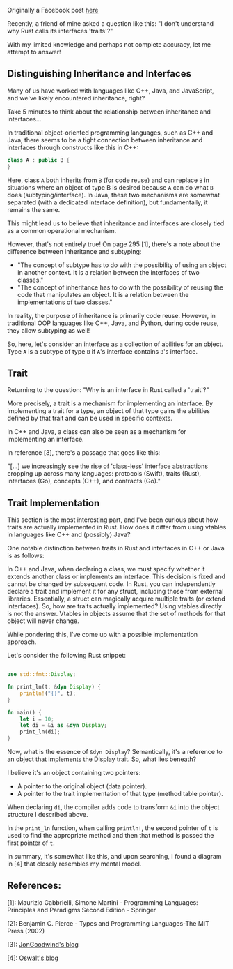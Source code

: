 <section>

Originally a Facebook post [here](https://www.facebook.com/photo/?fbid=1419295315340360&set=a.1076876269582268&notif_id=1707374922510581&notif_t=feedback_reaction_generic&ref=notif)

Recently, a friend of mine asked a question like this: "I don't understand why Rust calls its interfaces 'traits'?"

With my limited knowledge and perhaps not complete accuracy, let me attempt to answer!

</section>
<section>

## Distinguishing Inheritance and Interfaces

Many of us have worked with languages like C++, Java, and JavaScript, and we've likely encountered inheritance, right?

Take 5 minutes to think about the relationship between inheritance and interfaces...

In traditional object-oriented programming languages, such as C++ and Java, there seems to be a tight connection between inheritance and interfaces through constructs like this in C++:

```C++
class A : public B {
}
```

Here, class `A` both inherits from `B` (for code reuse) and can replace `B` in situations where an object of type B is desired because `A` can do what `B` does (subtyping/interface). In Java, these two mechanisms are somewhat separated (with a dedicated interface definition), but fundamentally, it remains the same.

This might lead us to believe that inheritance and interfaces are closely tied as a common operational mechanism.

However, that's not entirely true! On page 295 [1], there's a note about the difference between inheritance and subtyping:

* "The concept of subtype has to do with the possibility of using an object in another context. It is a relation between the interfaces of two classes."
* "The concept of inheritance has to do with the possibility of reusing the code that manipulates an object. It is a relation between the implementations of two classes."

In reality, the purpose of inheritance is primarily code reuse. However, in traditional OOP languages like C++, Java, and Python, during code reuse, they allow subtyping as well!

So, here, let's consider an interface as a collection of abilities for an object. Type `A` is a subtype of type `B` if `A`'s interface contains `B`'s interface.

</section>
<section>

## Trait

Returning to the question: "Why is an interface in Rust called a 'trait'?"

More precisely, a trait is a mechanism for implementing an interface. By implementing a trait for a type, an object of that type gains the abilities defined by that trait and can be used in specific contexts.

In C++ and Java, a class can also be seen as a mechanism for implementing an interface.

In reference [3], there's a passage that goes like this:

"[…] we increasingly see the rise of 'class-less' interface abstractions cropping up across many languages: protocols (Swift), traits (Rust), interfaces (Go), concepts (C++), and contracts (Go)."

</section>
<section>

## Trait Implementation

This section is the most interesting part, and I've been curious about how traits are actually implemented in Rust. How does it differ from using vtables in languages like C++ and (possibly) Java?

One notable distinction between traits in Rust and interfaces in C++ or Java is as follows:

In C++ and Java, when declaring a class, we must specify whether it extends another class or implements an interface. This decision is fixed and cannot be changed by subsequent code.
In Rust, you can independently declare a trait and implement it for any struct, including those from external libraries. Essentially, a struct can magically acquire multiple traits (or extend interfaces).
So, how are traits actually implemented? Using vtables directly is not the answer. Vtables in objects assume that the set of methods for that object will never change.

While pondering this, I've come up with a possible implementation approach.

Let's consider the following Rust snippet:

```rust

use std::fmt::Display;

fn print_ln(t: &dyn Display) {
    println!("{}", t);
}

fn main() {
    let i = 10;
    let di = &i as &dyn Display;
    print_ln(di);
}
```

Now, what is the essence of `&dyn Display`? Semantically, it's a reference to an object that implements the Display trait. So, what lies beneath?

I believe it's an object containing two pointers:

* A pointer to the original object (data pointer).
* A pointer to the trait implementation of that type (method table pointer).

When declaring `di`, the compiler adds code to transform `&i` into the object structure I described above.

In the `print_ln` function, when calling `println!`, the second pointer of `t` is used to find the appropriate method and then that method is passed the first pointer of `t`.

In summary, it's somewhat like this, and upon searching, I found a diagram in [4] that closely resembles my mental model.

</section>
<section>

## References:

[1]: Maurizio Gabbrielli, Simone Martini - Programming Languages:
Principles and Paradigms Second Edition - Springer

[2]: Benjamin C. Pierce - Types and Programming Languages-The MIT Press (2002)

[3]: [JonGoodwind's blog](https://pling.jondgoodwin.com/post/disinheriting-abstract-classes/?fbclid=IwAR1Wy14x-fZdBm4M7wjJXhWaYfJTTYKEIryashixihRiPkOD3iEs3xqMRog)

[4]: [Oswalt's blog](https://oswalt.dev/2021/06/polymorphism-in-rust/)

</section>
